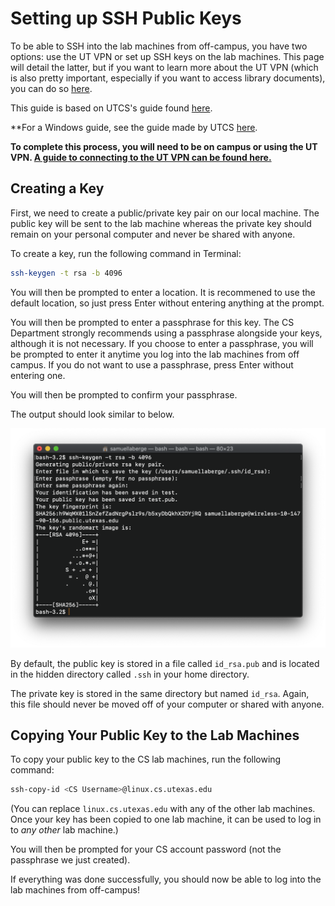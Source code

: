 # Setting up SSH Public Keys

To be able to SSH into the lab machines from off-campus, you have two options: use the UT VPN or set up SSH keys on the lab machines. This page will detail the latter, but if you want to learn more about the UT VPN (which is also pretty important, especially if you want to access library documents), you can do so [here](https://ut.service-now.com/sp?id=ut_bs_service_detail&sys_id=86d65c7c4ff9d200f6897bcd0210c781).

This guide is based on UTCS's guide found [here](https://www.cs.utexas.edu/facilities-documentation/ssh-keys-cs-mac-and-linux).

**For a Windows guide, see the guide made by UTCS [here](https://www.cs.utexas.edu/facilities-documentation/ssh-keys-cs-windows-10).

**To complete this process, you will need to be on campus or using the UT VPN. [A guide to connecting to the UT VPN can be found here.](UTVPN.md)**

## Creating a Key

First, we need to create a public/private key pair on our local machine. The public key will be sent to the lab machine whereas the private key should remain on your personal computer and never be shared with anyone.

To create a key, run the following command in Terminal:

```bash
ssh-keygen -t rsa -b 4096
```

You will then be prompted to enter a location. It is recommened to use the default location, so just press Enter without entering anything at the prompt.

You will then be prompted to enter a passphrase for this key. The CS Department strongly recommends using a passphrase alongside your keys, although it is not necessary. If you choose to enter a passphrase, you will be prompted to enter it anytime you log into the lab machines from off campus. If you do not want to use a passphrase, press Enter without entering one.

You will then be prompted to confirm your passphrase.

The output should look similar to below.

![SSH Key output](Images/SSHKey.png)

By default, the public key is stored in a file called `id_rsa.pub` and is located in the hidden directory called `.ssh` in your home directory.

The private key is stored in the same directory but named `id_rsa`. Again, this file should never be moved  off of your computer or shared with anyone.

## Copying Your Public Key to the Lab Machines

To copy your public key to the CS lab machines, run the following command:

```bash
ssh-copy-id <CS Username>@linux.cs.utexas.edu
```

(You can replace `linux.cs.utexas.edu` with any of the other lab machines. Once your key has been copied to one lab machine, it can be used to log in to _any other_ lab machine.)

You will then be prompted for your CS account password (not the passphrase we just created).

If everything was done successfully, you should now be able to log into the lab machines from off-campus!
